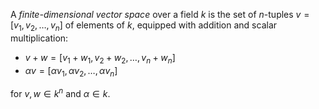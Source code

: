 A *finite-dimensional vector space* over a field $k$ is the set of $n$-tuples $v = [v_1, v_2, \ldots, v_n]$ of elements of $k$, equipped with addition and scalar multiplication:

- $v + w = [v_1 + w_1, v_2 + w_2, \ldots, v_n + w_n]$
- $\alpha v = [\alpha v_1, \alpha v_2, \ldots, \alpha v_n]$

for $v, w \in k^n$ and $\alpha \in k$.
